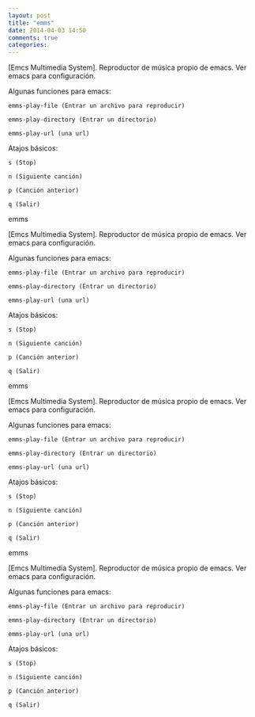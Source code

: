 ```yaml
---
layout: post
title: "emms"
date: 2014-04-03 14:50
comments: true
categories: 
---
```

[Emcs Multimedia System]. Reproductor de música propio de emacs. Ver emacs para configuración.

Algunas funciones para emacs:

	emms-play-file (Entrar un archivo para reproducir)

	emms-play-directory (Entrar un directorio)

	emms-play-url (una url)

Atajos básicos:

	s (Stop)

	n (Siguiente canción)

	p (Canción anterior)

	q (Salir)

emms

[Emcs Multimedia System]. Reproductor de música propio de emacs. Ver emacs para configuración.

Algunas funciones para emacs:

	emms-play-file (Entrar un archivo para reproducir)

	emms-play-directory (Entrar un directorio)

	emms-play-url (una url)

Atajos básicos:

	s (Stop)

	n (Siguiente canción)

	p (Canción anterior)

	q (Salir)

emms

[Emcs Multimedia System]. Reproductor de música propio de emacs. Ver emacs para configuración.

Algunas funciones para emacs:

	emms-play-file (Entrar un archivo para reproducir)

	emms-play-directory (Entrar un directorio)

	emms-play-url (una url)

Atajos básicos:

	s (Stop)

	n (Siguiente canción)

	p (Canción anterior)

	q (Salir)

emms

[Emcs Multimedia System]. Reproductor de música propio de emacs. Ver emacs para configuración.

Algunas funciones para emacs:

	emms-play-file (Entrar un archivo para reproducir)

	emms-play-directory (Entrar un directorio)

	emms-play-url (una url)

Atajos básicos:

	s (Stop)

	n (Siguiente canción)

	p (Canción anterior)

	q (Salir)


